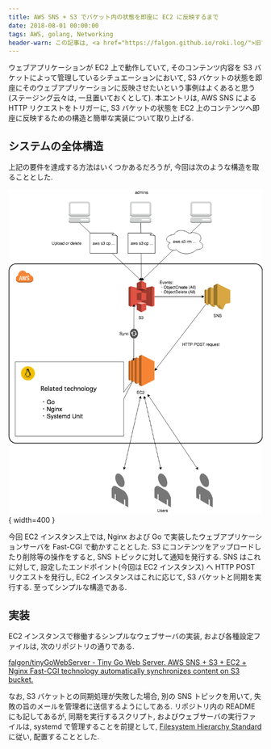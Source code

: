```yaml
---
title: AWS SNS + S3 でバケット内の状態を即座に EC2 に反映するまで
date: 2018-08-01 00:00:00
tags: AWS, golang, Networking
header-warn: この記事は, <a href="https://falgon.github.io/roki.log/">旧ブログ</a>から移植された記事です. よって, その内容として, <a href="https://falgon.github.io/roki.log/">旧ブログ</a>に依存した文脈が含まれている可能性があります. 予めご了承下さい.
---
```


ウェブアプリケーションが EC2 上で動作していて,
そのコンテンツ内容を S3 バケットによって管理しているシチュエーションにおいて, 
S3 バケットの状態を即座にそのウェブアプリケーションに反映させたいという事例はよくあると思う(ステージング云々は, 一旦置いておくとして).
本エントリは, AWS SNS による HTTP リクエストをトリガーに, 
S3 バケットの状態を EC2 上のコンテンツへ即座に反映するための構造と簡単な実装について取り上げる.

<!--more-->

## システムの全体構造

上記の要件を達成する方法はいくつかあるだろうが, 今回は次のような構造を取ることとした.

![全体図](./UD.png "全体図"){ width=400 }

今回 EC2 インスタンス上では, Nginx および Go で実装したウェブアプリケーションサーバを Fast-CGI で動かすこととした.
S3 にコンテンツをアップロードしたり削除等の操作をすると, SNS トピックに対して通知を発行する.
SNS はこれに対して, 設定したエンドポイント(今回は EC2 インスタンス) へ HTTP POST リクエストを発行し, 
EC2 インスタンスはこれに応じて, S3 バケットと同期を実行する. 至ってシンプルな構造である. 

## 実装

EC2 インスタンスで稼働するシンプルなウェブサーバの実装, および各種設定ファイルは, 次のリポジトリの通りである.

<div class="box has-text-centered is-shadowless">
<i class="fab fa-github mr-2"></i>
<a href="https://github.com/falgon/tinyGoWebServer">falgon/tinyGoWebServer - Tiny Go Web Server. AWS SNS + S3 + EC2 + Nginx Fast-CGI technology automatically synchronizes content on S3 bucket.</a>
</div>

なお, S3 バケットとの同期処理が失敗した場合, 別の SNS トピックを用いて, 失敗の旨のメールを管理者に送信するようにしてある.
リポジトリ内の README にも記してあるが, 同期を実行するスクリプト, およびウェブサーバの実行ファイルは, systemd で管理することを前提として,
[Filesystem Hierarchy Standard](http://www.pathname.com/fhs/) に従い, 配置することとした.
